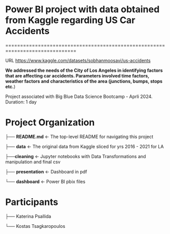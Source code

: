 # Power BI project with data obtained from Kaggle regarding US Car Accidents

==============================================================================

URL https://www.kaggle.com/datasets/sobhanmoosavi/us-accidents

**We addressed the needs of the City of Los Angeles in identifying factors that are affecting car accidents.
Parameters involved time factors, weather factors and characteristics of the area (junctions, bumps, stops etc.**)

Project associated with Big Blue Data Science Bootcamp - Aprli 2024. Duration: 1 day


# Project Organization

├── **README.md**               <- The top-level README for navigating this project

├── **data**                    <- The original data from Kaggle sliced for yrs 2016 - 2021 for LA

├──**cleaning**                 <- Jupyter notebooks with Data Transformations and manipulation and final csv

├── **presentation**            <- Dashboard in pdf

└── **dashboard**               <-  Power BI pbix files 



# Participants

├── Katerina Psallida

└── Kostas Tsagkaropoulos



